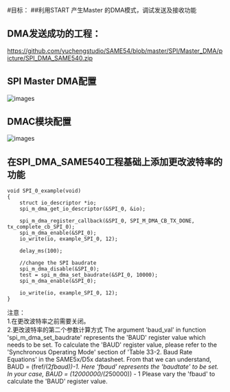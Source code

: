 #目标：
##利用START 产生Master 的DMA模式，调试发送及接收功能


## DMA发送成功的工程：
https://github.com/yuchengstudio/SAME54/blob/master/SPI/Master_DMA/picture/SPI_DMA_SAME540.zip

## SPI Master DMA配置
![images](https://github.com/yuchengstudio/SAME54/blob/master/SPI/Master_DMA/picture/DMA_Configure_002.jpg)
## DMAC模块配置
![images](https://github.com/yuchengstudio/SAME54/blob/master/SPI/Master_DMA/picture/DMA_configuration_001.png)


## 在SPI_DMA_SAME540工程基础上添加更改波特率的功能
```
void SPI_0_example(void)
{
	struct io_descriptor *io;
	spi_m_dma_get_io_descriptor(&SPI_0, &io);

	spi_m_dma_register_callback(&SPI_0, SPI_M_DMA_CB_TX_DONE, tx_complete_cb_SPI_0);
	spi_m_dma_enable(&SPI_0);
	io_write(io, example_SPI_0, 12);
	
	delay_ms(100);

	//change the SPI baudrate
	spi_m_dma_disable(&SPI_0);
	test = spi_m_dma_set_baudrate(&SPI_0, 10000);
	spi_m_dma_enable(&SPI_0);
   	
	io_write(io, example_SPI_0, 12);
}

```
注意：<br/>1.在更改波特率之前需要关闭。
      <br/>2.更改波特率的第二个参数计算方式
      The argument 'baud_val' in function 'spi_m_dma_set_baudrate' represents the 'BAUD' register value which needs to be set.
To calculate the 'BAUD' register value, please refer to the 'Synchronous Operating Mode' section of 'Table 33-2. Baud Rate Equations' in the SAME5x/D5x datasheet.
	From that we can understand, BAUD = (fref/(2*fbaud))-1. Here 'fbaud' represents the 'baudtate' to be set.
	In your case, BAUD = (12000000/(2*50000)) - 1
	Please vary the 'fbaud' to calculate the 'BAUD' register value.




